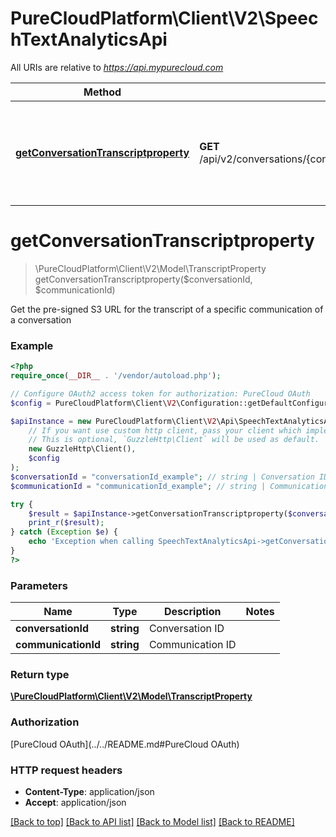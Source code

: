 # PureCloudPlatform\Client\V2\SpeechTextAnalyticsApi

All URIs are relative to *https://api.mypurecloud.com*

Method | HTTP request | Description
------------- | ------------- | -------------
[**getConversationTranscriptproperty**](SpeechTextAnalyticsApi.md#getConversationTranscriptproperty) | **GET** /api/v2/conversations/{conversationId}/transcriptproperties/{communicationId} | Get the pre-signed S3 URL for the transcript of a specific communication of a conversation


# **getConversationTranscriptproperty**
> \PureCloudPlatform\Client\V2\Model\TranscriptProperty getConversationTranscriptproperty($conversationId, $communicationId)

Get the pre-signed S3 URL for the transcript of a specific communication of a conversation



### Example
```php
<?php
require_once(__DIR__ . '/vendor/autoload.php');

// Configure OAuth2 access token for authorization: PureCloud OAuth
$config = PureCloudPlatform\Client\V2\Configuration::getDefaultConfiguration()->setAccessToken('YOUR_ACCESS_TOKEN');

$apiInstance = new PureCloudPlatform\Client\V2\Api\SpeechTextAnalyticsApi(
    // If you want use custom http client, pass your client which implements `GuzzleHttp\ClientInterface`.
    // This is optional, `GuzzleHttp\Client` will be used as default.
    new GuzzleHttp\Client(),
    $config
);
$conversationId = "conversationId_example"; // string | Conversation ID
$communicationId = "communicationId_example"; // string | Communication ID

try {
    $result = $apiInstance->getConversationTranscriptproperty($conversationId, $communicationId);
    print_r($result);
} catch (Exception $e) {
    echo 'Exception when calling SpeechTextAnalyticsApi->getConversationTranscriptproperty: ', $e->getMessage(), PHP_EOL;
}
?>
```

### Parameters

Name | Type | Description  | Notes
------------- | ------------- | ------------- | -------------
 **conversationId** | **string**| Conversation ID |
 **communicationId** | **string**| Communication ID |

### Return type

[**\PureCloudPlatform\Client\V2\Model\TranscriptProperty**](../Model/TranscriptProperty.md)

### Authorization

[PureCloud OAuth](../../README.md#PureCloud OAuth)

### HTTP request headers

 - **Content-Type**: application/json
 - **Accept**: application/json

[[Back to top]](#) [[Back to API list]](../../README.md#documentation-for-api-endpoints) [[Back to Model list]](../../README.md#documentation-for-models) [[Back to README]](../../README.md)

